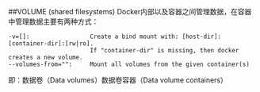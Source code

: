 
##VOLUME (shared filesystems)
Docker内部以及容器之间管理数据，在容器中管理数据主要有两种方式：

    -v=[]:                 Create a bind mount with: [host-dir]:[container-dir]:[rw|ro].
                           If "container-dir" is missing, then docker creates a new volume.
    --volumes-from="":     Mount all volumes from the given container(s)

即：数据卷（Data volumes）数据卷容器（Data volume containers）